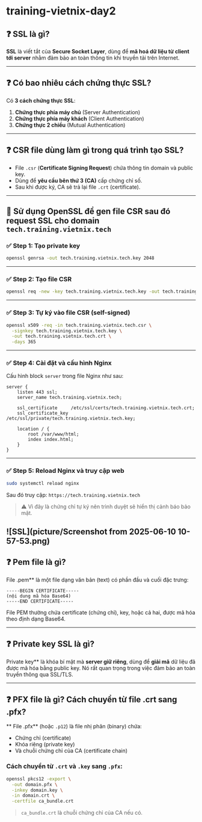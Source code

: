 # training-vietnix-day2

## ❓ SSL là gì?

**SSL** là viết tắt của **Secure Socket Layer**, dùng để **mã hoá dữ liệu từ client tới server** nhằm đảm bảo an toàn thông tin khi truyền tải trên Internet.

---

## ❓ Có bao nhiêu cách chứng thực SSL?

Có **3 cách chứng thực SSL**:

1. **Chứng thực phía máy chủ** (Server Authentication)
2. **Chứng thực phía máy khách** (Client Authentication)
3. **Chứng thực 2 chiều** (Mutual Authentication)

---

## ❓ CSR file dùng làm gì trong quá trình tạo SSL?

* File `.csr` (**Certificate Signing Request**) chứa thông tin domain và public key.
* Dùng để **yêu cầu bên thứ 3 (CA)** cấp chứng chỉ số.
* Sau khi được ký, CA sẽ trả lại file `.crt` (certificate).

---

## 🔧 Sử dụng OpenSSL để gen file CSR sau đó request SSL cho domain `tech.training.vietnix.tech`

### ✅ Step 1: Tạo private key

```bash
openssl genrsa -out tech.training.vietnix.tech.key 2048
```

---

### ✅ Step 2: Tạo file CSR

```bash
openssl req -new -key tech.training.vietnix.tech.key -out tech.training.vietnix.tech.csr
```

---

### ✅ Step 3: Tự ký vào file CSR (self-signed)

```bash
openssl x509 -req -in tech.training.vietnix.tech.csr \
  -signkey tech.training.vietnix.tech.key \
  -out tech.training.vietnix.tech.crt \
  -days 365
```

---

### ✅ Step 4: Cài đặt và cấu hình Nginx

Cấu hình block `server` trong file Nginx như sau:

```nginx
server {
    listen 443 ssl;
    server_name tech.training.vietnix.tech;

    ssl_certificate     /etc/ssl/certs/tech.training.vietnix.tech.crt;
    ssl_certificate_key /etc/ssl/private/tech.training.vietnix.tech.key;

    location / {
        root /var/www/html;
        index index.html;
    }
}
```

---

### ✅ Step 5: Reload Nginx và truy cập web

```bash
sudo systemctl reload nginx
```

Sau đó truy cập: `https://tech.training.vietnix.tech`

> ⚠️ Vì đây là chứng chỉ tự ký nên trình duyệt sẽ hiển thị cảnh báo bảo mật.

![SSL](picture/Screenshot from 2025-06-10 10-57-53.png)
---

## ❓ Pem file là gì?

File .pem** là một file dạng văn bản (text) có phần đầu và cuối đặc trưng:

```
-----BEGIN CERTIFICATE-----
(nội dung mã hóa Base64)
-----END CERTIFICATE-----
```

File PEM thường chứa certificate (chứng chỉ), key, hoặc cả hai, được mã hóa theo định dạng Base64.

---

## ❓ Private key SSL là gì?

 Private key** là khóa bí mật mà **server giữ riêng**, dùng để **giải mã** dữ liệu đã được mã hóa bằng public key. Nó rất quan trọng trong việc đảm bảo an toàn truyền thông qua SSL/TLS.

---

## ❓ PFX file là gì? Cách chuyển từ file .crt sang .pfx?

** File .pfx** (hoặc `.p12`) là file nhị phân (binary) chứa:

* Chứng chỉ (certificate)
* Khóa riêng (private key)
* Và chuỗi chứng chỉ của CA (certificate chain)

###  Cách chuyển từ `.crt` và `.key` sang `.pfx`:

```bash
openssl pkcs12 -export \
  -out domain.pfx \
  -inkey domain.key \
  -in domain.crt \
  -certfile ca_bundle.crt
```

> `ca_bundle.crt` là chuỗi chứng chỉ của CA nếu có.
